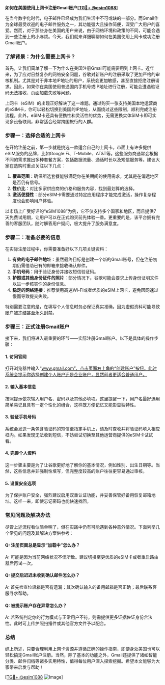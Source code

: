 **如何在美国使用上网卡注册Gmail账户[[TG💪+ @esim1088](https://t.me/s/esim1088)]**

在当今数字化时代，电子邮件已经成为我们生活中不可或缺的一部分。而Gmail作为全球最受欢迎的电子邮件服务之一，其功能强大且操作简便，深受广大用户的喜爱。然而，对于那些身在美国的用户来说，由于网络环境和政策的不同，可能会遇到一些注册上的小麻烦。今天，我们就来详细聊聊如何在美国使用上网卡成功注册Gmail账户。

### 了解背景：为什么需要上网卡？

首先，让我们简单了解一下为什么在美国注册Gmail可能需要用到上网卡。近年来，为了应对日益复杂的网络安全问题，谷歌对新账户的注册采取了更加严格的审核机制。尤其是对于非本地IP地址的用户，系统会更加敏感，甚至直接拒绝注册请求。因此，如果你在美国使用普通国内手机号或IP地址进行注册，可能会遭遇验证码无法接收、页面加载失败等问题。

上网卡（eSIM）的出现正好解决了这一难题。通过购买一张支持美国本地运营商的eSIM卡，你可以轻松切换到美国的IP地址，从而绕过这些限制，顺利完成注册流程。此外，eSIM卡还具有便携性和灵活性的优势，无需更换实体SIM卡即可实现多设备联网，非常适合经常跨国旅行的人群。

### 步骤一：选择合适的上网卡

在开始注册之前，第一步就是挑选一款适合自己的上网卡。市面上有许多提供eSIM服务的品牌，比如Google Fi、T-Mobile、AT&T等。这些服务商通常会根据不同的需求推出多种套餐方案，包括数据流量、通话时长以及短信服务等。建议大家在选购时重点关注以下几点：

1. **覆盖范围**：确保所选套餐能够满足你在美期间的使用需求，尤其是在偏远地区是否仍有信号。
2. **性价比**：对比多家供应商的价格和服务内容，找到最划算的选择。
3. **激活便捷性**：部分eSIM卡需要通过特定应用程序才能完成激活，操作复杂程度也会影响用户体验。

以市场上广受好评的“eSIM1088”为例，它不仅支持多个国家和地区，而且提供7天免费试用期，让用户可以在正式购买前先体验一番。更重要的是，该平台拥有完善的客服团队，随时解答用户疑问，极大提升了服务满意度。

### 步骤二：准备必要的信息

在实际注册过程中，你需要准备好以下几项关键资料：

1. **有效的电子邮件地址**：虽然最终目标是创建一个新的Gmail账号，但在注册初期仍需借助已有的邮箱来接收确认邮件。
2. **手机号码**：用于验证身份并接收短信验证码。
3. **护照或其他身份证件的照片**：部分情况下，谷歌可能会要求上传身份证明文件以进一步核实你的身份信息。
4. **稳定的网络连接**：推荐使用高速Wi-Fi或者优质的eSIM上网卡，避免因网速过慢而导致提交失败。

特别需要注意的是，在填写个人信息时务必保证真实准确，因为虚假资料可能导致账户被冻结甚至永久封禁。

### 步骤三：正式注册Gmail账户

接下来，我们将进入最重要的环节——实际注册Gmail账户。以下是具体的操作步骤：

#### 1. 访问官网
打开浏览器并输入“www.gmail.com”，点击页面右上角的“创建账户”按钮。此时系统会提示你选择创建个人账户还是企业账户，显然前者更适合普通用户。

#### 2. 输入基本信息
按照提示依次输入用户名、密码以及其他必填项。这里提醒一下，用户名最好选用简单易记且具有一定个性化的组合，这样既方便记忆又能彰显独特性。

#### 3. 验证手机号码
系统会发送一条包含验证码的短信至指定手机上，请及时查收并将验证码填入相应框内。如果发现无法收到短信，不妨尝试切换至其他运营商提供的eSIM卡试试看。

#### 4. 完善个人资料
这一步骤主要是为了让谷歌更好地了解你的基本情况，例如性别、出生日期等。当然，这些信息并非强制性填写，但完整度较高的账户往往更容易通过审核。

#### 5. 设置安全选项
为了保护账户安全，强烈建议启用双重认证功能，并妥善保管好备用恢复邮箱地址。这样一来，即使忘记密码也能快速找回。

### 常见问题及解决办法

尽管上述流程看似简单明了，但在实践中仍有可能遇到各种意外情况。下面列举几个常见的问题及其解决方案供参考：

#### Q: 注册页面总是显示“加载中”怎么办？
A: 可能是因为当前网络状况不佳所致。建议切换至更优质的eSIM卡或者重启路由器后再试一次。

#### Q: 提交后迟迟未收到确认邮件怎么办？
A: 首先检查垃圾箱是否有遗漏；其次确认输入的备用邮箱是否正确；最后联系客服寻求帮助。

#### Q: 被提示账户存在异常怎么办？
A: 若系统判定你的行为模式与正常用户不符，则需提供更多证据佐证身份合法性。此时可上传护照扫描件或其他官方文件予以配合。

### 总结

综上所述，只要合理利用上网卡资源并遵循正确的操作指南，即便身处美国也可以轻松搞定Gmail账户注册。当然，除了基本的功能之外，Gmail还提供了诸如智能分类、邮件归档等诸多实用特性，值得每位用户深入探索挖掘。希望本文能够为大家带来启发与帮助！

[[TG💪+ @esim1088](https://t.me/s/esim1088) ![Image](https://i.postimg.cc/4NQfJmqS/Snipaste-2025-05-13-00-14-12.png)]